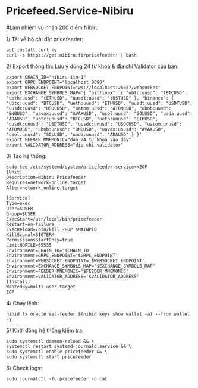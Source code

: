 # Pricefeed.Service-Nibiru

#Làm nhiệm vụ nhận 200 điểm Nibiru

1/ Tải về bộ cài đặt pricefeeder:

    apt install curl -y
    curl -s https://get.nibiru.fi/pricefeeder! | bash
    
2/ Export thông tin: Lưu ý dùng 24 từ khoá & địa chỉ Validator của bạn:

    export CHAIN_ID="nibiru-itn-1"
    export GRPC_ENDPOINT="localhost:9090"
    export WEBSOCKET_ENDPOINT="ws://localhost:26657/websocket"
    export EXCHANGE_SYMBOLS_MAP='{ "bitfinex": { "ubtc:uusd": "tBTCUSD", "ueth:uusd": "tETHUSD", "uusdt:uusd": "tUSTUSD" }, "binance": { "ubtc:uusd": "BTCUSD", "ueth:uusd": "ETHUSD", "uusdt:uusd": "USDTUSD", "uusdc:uusd": "USDCUSD", "uatom:uusd": "ATOMUSD", "ubnb:uusd": "BNBUSD", "uavax:uusd": "AVAXUSD", "usol:uusd": "SOLUSD", "uada:uusd": "ADAUSD", "ubtc:unusd": "BTCUSD", "ueth:unusd": "ETHUSD", "uusdt:unusd": "USDTUSD", "uusdc:unusd": "USDCUSD", "uatom:unusd": "ATOMUSD", "ubnb:unusd": "BNBUSD", "uavax:unusd": "AVAXUSD", "usol:unusd": "SOLUSD", "uada:unusd": "ADAUSD" } }'
    export FEEDER_MNEMONIC="dán 24 từ khoá vào đây"
    export VALIDATOR_ADDRESS="địa chỉ validator"
    
3/ Tạo hệ thống:

    sudo tee /etc/systemd/system/pricefeeder.service<<EOF
    [Unit]
    Description=Nibiru Pricefeeder
    Requires=network-online.target
    After=network-online.target

    [Service]
    Type=exec
    User=$USER
    Group=$USER
    ExecStart=/usr/local/bin/pricefeeder
    Restart=on-failure
    ExecReload=/bin/kill -HUP $MAINPID
    KillSignal=SIGTERM
    PermissionsStartOnly=true
    LimitNOFILE=65535
    Environment=CHAIN_ID='$CHAIN_ID'
    Environment=GRPC_ENDPOINT='$GRPC_ENDPOINT'
    Environment=WEBSOCKET_ENDPOINT='$WEBSOCKET_ENDPOINT'
    Environment=EXCHANGE_SYMBOLS_MAP='$EXCHANGE_SYMBOLS_MAP'
    Environment=FEEDER_MNEMONIC='$FEEDER_MNEMONIC'
    Environment=VALIDATOR_ADDRESS='$VALIDATOR_ADDRESS'
    [Install]
    WantedBy=multi-user.target
    EOF
    
 4/ Chạy lệnh:
 
    nibid tx oracle set-feeder $(nibid keys show wallet -a) --from wallet -y
    
 5/ Khởi đông hệ thống kiểm tra:
 
    sudo systemctl daemon-reload && \
    systemctl restart systemd-journald.service && \
    sudo systemctl enable pricefeeder && \
    sudo systemctl start pricefeeder
   
 6/ Check logs:
 
    sudo journalctl -fu pricefeeder -o cat
   
